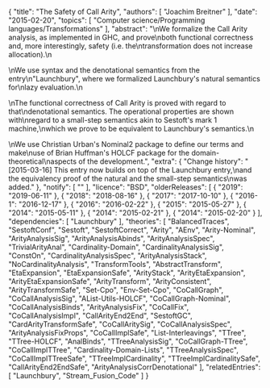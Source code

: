 {
    "title": "The Safety of Call Arity",
    "authors": [
        "Joachim Breitner"
    ],
    "date": "2015-02-20",
    "topics": [
        "Computer science/Programming languages/Transformations"
    ],
    "abstract": "\nWe formalize the Call Arity analysis, as implemented in GHC, and prove\nboth functional correctness and, more interestingly, safety (i.e. the\ntransformation does not increase allocation).\n<p>\nWe use syntax and the denotational semantics from the entry\n\"Launchbury\", where we formalized Launchbury's natural semantics for\nlazy evaluation.\n<p>\nThe functional correctness of Call Arity is proved with regard to that\ndenotational semantics. The operational properties are shown with\nregard to a small-step semantics akin to Sestoft's mark 1 machine,\nwhich we prove to be equivalent to Launchbury's semantics.\n<p>\nWe use Christian Urban's Nominal2 package to define our terms and make\nuse of Brian Huffman's HOLCF package for the domain-theoretical\naspects of the development.",
    "extra": {
        "Change history": "[2015-03-16] This entry now builds on top of the Launchbury entry,\nand the equivalency proof of the natural and the small-step semantics\nwas added."
    },
    "notify": [
        ""
    ],
    "licence": "BSD",
    "olderReleases": [
        {
            "2019": "2019-06-11"
        },
        {
            "2018": "2018-08-16"
        },
        {
            "2017": "2017-10-10"
        },
        {
            "2016-1": "2016-12-17"
        },
        {
            "2016": "2016-02-22"
        },
        {
            "2015": "2015-05-27"
        },
        {
            "2014": "2015-05-11"
        },
        {
            "2014": "2015-02-21"
        },
        {
            "2014": "2015-02-20"
        }
    ],
    "dependencies": [
        "Launchbury"
    ],
    "theories": [
        "BalancedTraces",
        "SestoftConf",
        "Sestoft",
        "SestoftCorrect",
        "Arity",
        "AEnv",
        "Arity-Nominal",
        "ArityAnalysisSig",
        "ArityAnalysisAbinds",
        "ArityAnalysisSpec",
        "TrivialArityAnal",
        "Cardinality-Domain",
        "CardinalityAnalysisSig",
        "ConstOn",
        "CardinalityAnalysisSpec",
        "ArityAnalysisStack",
        "NoCardinalityAnalysis",
        "TransformTools",
        "AbstractTransform",
        "EtaExpansion",
        "EtaExpansionSafe",
        "ArityStack",
        "ArityEtaExpansion",
        "ArityEtaExpansionSafe",
        "ArityTransform",
        "ArityConsistent",
        "ArityTransformSafe",
        "Set-Cpo",
        "Env-Set-Cpo",
        "CoCallGraph",
        "CoCallAnalysisSig",
        "AList-Utils-HOLCF",
        "CoCallGraph-Nominal",
        "CoCallAnalysisBinds",
        "ArityAnalysisFix",
        "CoCallFix",
        "CoCallAnalysisImpl",
        "CallArityEnd2End",
        "SestoftGC",
        "CardArityTransformSafe",
        "CoCallAritySig",
        "CoCallAnalysisSpec",
        "ArityAnalysisFixProps",
        "CoCallImplSafe",
        "List-Interleavings",
        "TTree",
        "TTree-HOLCF",
        "AnalBinds",
        "TTreeAnalysisSig",
        "CoCallGraph-TTree",
        "CoCallImplTTree",
        "Cardinality-Domain-Lists",
        "TTreeAnalysisSpec",
        "CoCallImplTTreeSafe",
        "TTreeImplCardinality",
        "TTreeImplCardinalitySafe",
        "CallArityEnd2EndSafe",
        "ArityAnalysisCorrDenotational"
    ],
    "relatedEntries": [
        "Launchbury",
        "Stream_Fusion_Code"
    ]
}